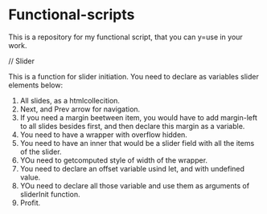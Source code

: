 # Functional-scripts

This is a repository for my functional script, that you can y=use in your work.

// Slider 

This is a function for slider initiation. 
You need to declare as variables slider elements below:
1. All slides, as a htmlcollecition.
2. Next, and Prev arrow for navigation.
3. If you need a margin beetween item, you would have to add margin-left to all slides besides first, and then declare this margin as a variable.
4. You need to have a wrapper with overflow hidden.
5. You need to have an inner that would be a slider field with all the items of the slider.
6. YOu need to getcomputed style of width of the wrapper.
7. You need to declare an offset variable usind let, and with undefined value.
8. YOu need to declare all those variable and use them as arguments of sliderInit function.
9. Profit.
